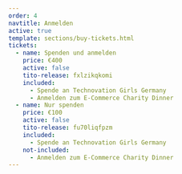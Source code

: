 ```yaml
---
order: 4
navtitle: Anmelden
active: true
template: sections/buy-tickets.html
tickets:
  - name: Spenden und anmelden
    price: €400
    active: false
    tito-release: fxlzikqkomi
    included:
      - Spende an Technovation Girls Germany 
      - Anmelden zum E-Commerce Charity Dinner
  - name: Nur spenden
    price: €100
    active: false
    tito-release: fu70liqfpzm
    included:
      - Spende an Technovation Girls Germany 
    not-included:
      - Anmelden zum E-Commerce Charity Dinner
---
```

